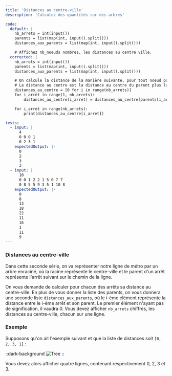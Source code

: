 ```yaml
---
title: 'Distances au centre-ville'
description: 'Calculez des quantités sur des arbres'

code:
  default: |
    nb_arrets = int(input())
    parents = list(map(int, input().split()))
    distances_aux_parents = list(map(int, input().split()))

    # Affichez nb_noeuds nombres, les distances au centre ville.
  corrected: |
    nb_arrets = int(input())
    parents = list(map(int, input().split()))
    distances_aux_parents = list(map(int, input().split()))

    # On calcule la distance de la manière suivante, pour tout noeud possédant un parent,
    # La distance au centre est la distance au centre du parent plus la distance au parent
    distances_au_centre = [0 for i in range(nb_arrets)]
    for i_arret in range(1, nb_arrets):
        distances_au_centre[i_arret] = distances_au_centre[parents[i_arret]] + distances_aux_parents[i_arret]

    for i_arret in range(nb_arrets):
        print(distances_au_centre[i_arret])

tests:
  - input: |
      4
      0 0 0 1
      0 2 3 1
    expectedOutput: |-
      0
      2
      3
      3
  - input: |
      10
      0 0 1 2 2 1 5 0 7 7
      0 8 5 5 9 3 5 1 10 8
    expectedOutput: |-
      0
      8
      13
      18
      22
      11
      16
      1
      11
      9
---
```


### Distances au centre-ville

Dans cette seconde série, on va représenter notre ligne de métro par un arbre enraciné, où la racine représente le centre-ville et le parent d'un arrêt représente l'arrêt suivant sur le chemin de la ligne.

On vous demande de calculer pour chacun des arrêts sa distance au centre-ville. En plus de vous donner la liste des parents, on vous donnera une seconde liste `distances_aux_parents`, où le i-ème élément représente la distance entre le i-ème arrêt et son parent. Le premier élément n'ayant pas de signification, il vaudra 0. Vous devez afficher `nb_arrets` chiffres, les distances au centre-ville, chacun sur une ligne.

### Exemple

Supposons qu'on ait l'exemple suivant et que la liste de distances soit `[0, 2, 3, 1]` :

::dark-background
![Tree](/polympiads/tree-metro-polympiads.png)
::

Vous devez alors afficher quatre lignes, contenant respectivement 0, 2, 3 et 3.
